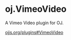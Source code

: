 oj.VimeoVideo
============

A Vimeo Video plugin for OJ.

[ojjs.org/plugins#VimeoVideo](http://ojjs.org/plugins#VimeoVideo)
